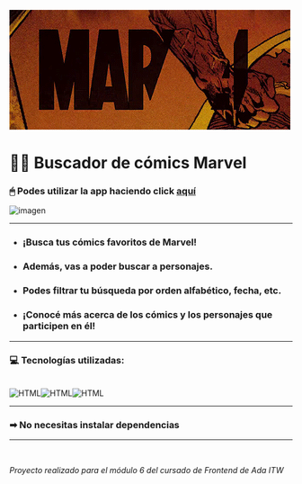 ![imagen](./assets/marvel-banner.gif)

# 🦸‍♀️ Buscador de cómics Marvel

### 🖱 Podes utilizar la app haciendo click [aquí](https://milenagimenez.github.io/buscador-de-comics/)

![imagen](./assets/screen-all-page.png)

***

- ### ¡Busca tus cómics favoritos de Marvel!
- ### Además, vas a poder buscar a personajes.
- ### Podes filtrar tu búsqueda por orden alfabético, fecha, etc.
- ### ¡Conocé más acerca de los cómics y los personajes que participen en él!

***

### 💻 Tecnologías utilizadas:
<br>
<img alt="HTML" src="https://img.shields.io/badge/-HTML-orange"><img alt="HTML" src="https://img.shields.io/badge/-CSS-blue"><img alt="HTML" src="https://img.shields.io/badge/-Javascript-yellow">

***

### ➡ No necesitas instalar dependencias


***
<br>

*Proyecto realizado para el módulo 6 del cursado de Frontend de Ada ITW*
